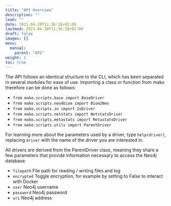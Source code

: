 ```yaml
---
title: "API Overview"
description: ""
lead: ""
date: 2021-04-20T11:36:28+02:00
lastmod: 2021-04-20T11:36:28+02:00
draft: false
images: []
menu: 
  manual:
    parent: "API"
weight: 1
toc: true
---
```


The API follows an identical structure to the CLI, which has been separated in several modules for ease of use. Importing a class or function from mako therefore can be done as follows:

<ul>
    <li><code>from mako.scripts.base import BaseDriver</code></li>
    <li><code>from mako.scripts.neo4biom import Biom2Neo</code></li>
    <li><code>from mako.scripts.io import IoDriver</code></li>
    <li><code>from mako.scripts.netstats import NetstatsDriver</code></li>
    <li><code>from mako.scripts.metastats import MetastatsDriver</code></li>
    <li><code>from mako.scripts.utils import ParentDriver</code></li>
</ul>

For learning more about the parameters used by a driver, type <code>help(driver)</code>, replacing <code>driver</code> with the name of the driver you are interested in. 

All drivers are derived from the ParentDriver class, meaning they share a few parameters that provide information necessary to access the Neo4j database. 

<ul>
  <li><code>filepath</code> File path for reading / writing files and log</li>
  <li><code>encrypted</code> Toggle encryption, for example by setting to False to interact with Docker</li>
  <li><code>user</code> Neo4j username</li>
  <li><code>password</code> Neo4j password</li>
  <li><code>uri</code> Neo4j address</li>
</ul>




